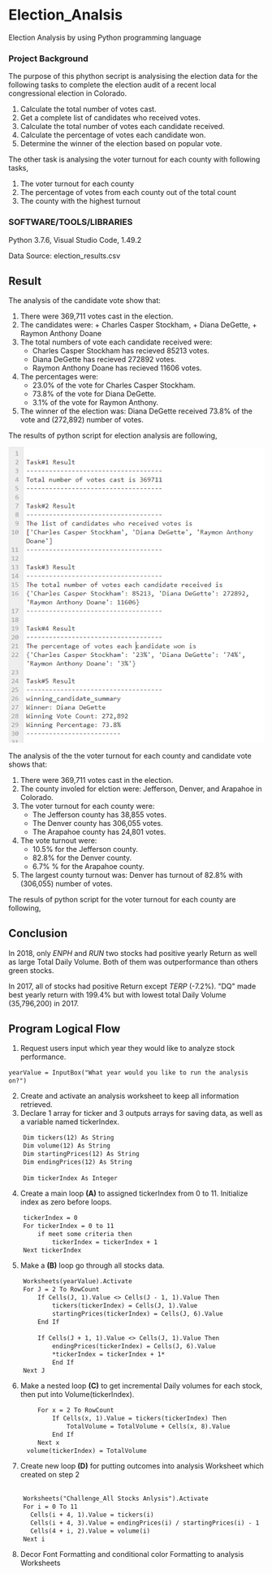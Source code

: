 # Election_Analsis #

Election Analysis by using Python programming language


### Project Background ###
The purpose of this phython secript is analysising the election data for the following tasks to complete the election audit of a recent local congressional election in Colorado.

1. Calculate the total number of votes cast.
2. Get a complete list of candidates who received votes.
3. Calculate the total number of votes each candidate received.
4. Calculate the percentage of votes each candidate won.
5. Determine the winner of the election based on popular vote.

The other task is analysing the voter turnout for each county with following tasks,
1. The voter turnout for each county
2. The percentage of votes from each county out of the total count
3. The county with the highest turnout

### SOFTWARE/TOOLS/LIBRARIES ###
Python 3.7.6, Visual Studio Code, 1.49.2

Data Source: election_results.csv

## Result ##

The analysis of the candidate vote show that:

1. There were 369,711 votes cast in the election.
2. The candidates were: + Charles Casper Stockham, + Diana DeGette, + Raymon Anthony Doane
3. The total numbers of vote each candidate received were:
   + Charles Casper Stockham has recieved 85213 votes. 
   + Diana DeGette has recieved 272892 votes. 
   + Raymon Anthony Doane has recieved 11606 votes.
4. The percentages were:
   + 23.0% of the vote for Charles Casper Stockham.
   + 73.8% of the vote for Diana DeGette.
   + 3.1% of the vote for Raymon Anthony.
5. The winner of the election was: Diana DeGette received 73.8% of the vote and (272,892) number of votes.

The results of python script for election analysis are following,
  
![](/Image_of_Candidate_analysis.PNG)


The analysis of the the voter turnout for each county and candidate vote shows that:

1. There were 369,711 votes cast in the election.
2. The county involed for elction were: Jefferson, Denver, and Arapahoe in Colorado.
3. The voter turnout for each county were:
   + The Jefferson county has 38,855 votes. 
   + The Denver county has 306,055 votes. 
   + The Arapahoe county has 24,801 votes.
4. The vote turnout were:
   + 10.5% for the Jefferson county.
   + 82.8% for the Denver county.
   + 6.7% % for the Arapahoe county.
5. The largest county turnout was: Denver has turnout of 82.8% with (306,055) number of votes.

The resuls of python script for the voter turnout for each county are following,
  


## Conclusion

In 2018, only *ENPH* and *RUN* two stocks had positive yearly Return as well as large Total Daily Volume. Both of them was outperformance than others green stocks.

In 2017, all of stocks had positive Return except *TERP* (-7.2%). "DQ" made best yearly return with 199.4% but with lowest total Daily Volume (35,796,200) in 2017.


## Program Logical Flow

1. Request users input which year they would like to analyze stock performance.
```
yearValue = InputBox("What year would you like to run the analysis on?") 
```
    
2. Create and activate an analysis worksheet to keep all information retrieved.
3. Declare 1 array for ticker and 3 outputs arrays for saving data, as well as a variable named tickerIndex.
```
    Dim tickers(12) As String
    Dim volume(12) As String
    Dim startingPrices(12) As String
    Dim endingPrices(12) As String
    
    Dim tickerIndex As Integer
```

4. Create a main loop **(A)** to assigned tickerIndex from 0 to 11. Initialize index as zero before loops.
```
    tickerIndex = 0
    For tickerIndex = 0 to 11
        if meet some criteria then
            tickerIndex = tickerIndex + 1
    Next tickerIndex
```
5. Make a **(B)** loop go through all stocks data.
```
    Worksheets(yearValue).Activate
    For J = 2 To RowCount
        If Cells(J, 1).Value <> Cells(J - 1, 1).Value Then
            tickers(tickerIndex) = Cells(J, 1).Value
            startingPrices(tickerIndex) = Cells(J, 6).Value
        End If
        
        If Cells(J + 1, 1).Value <> Cells(J, 1).Value Then
            endingPrices(tickerIndex) = Cells(J, 6).Value
            *tickerIndex = tickerIndex + 1*
            End If
    Next J    
```
6. Make a nested loop **(C)** to get incremental Daily volumes for each stock, then put into Volume(tickerIndex).
```
        For x = 2 To RowCount
            If Cells(x, 1).Value = tickers(tickerIndex) Then
                TotalVolume = TotalVolume + Cells(x, 8).Value
            End If
        Next x
     volume(tickerIndex) = TotalVolume
```
7.  Create new loop **(D)** for putting outcomes into analysis Worksheet which created on step 2
```

    Worksheets("Challenge_All Stocks Anlysis").Activate
    For i = 0 To 11      
      Cells(i + 4, 1).Value = tickers(i)
      Cells(i + 4, 3).Value = endingPrices(i) / startingPrices(i) - 1
      Cells(4 + i, 2).Value = volume(i)
    Next i
```
8. Decor Font Formatting and conditional color Formatting to analysis Worksheets
